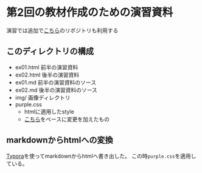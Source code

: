# 第2回の教材作成のための演習資料
演習では追加で[こちら](https://github.com/OmeSatoFoundation/git_practice_02)のリポジトリも利用する

## このディレクトリの構成
- ex01.html 前半の演習資料
- ex02.html 後半の演習資料
- ex01.md   前半の演習資料のソース
- ex02.md   後半の演習資料のソース
- img/      画像ディレクトリ
- purple.css 
    - htmlに適用したstyle
    - [こちら](https://github.com/hliu202/typora-purple-theme)をベースに変更を加えたもの

## markdownからhtmlへの変換
[Typora](https://typora.io/)を使ってmarkdownからhtmlへ書き出した。
この時`purple.css`を適用している。


